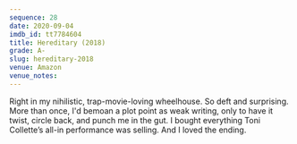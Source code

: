 ```yaml
---
sequence: 28
date: 2020-09-04
imdb_id: tt7784604
title: Hereditary (2018)
grade: A-
slug: hereditary-2018
venue: Amazon
venue_notes:
---
```


Right in my nihilistic, trap-movie-loving wheelhouse. So deft and surprising. More than once, I'd bemoan a plot point as weak writing, only to have it twist, circle back, and punch me in the gut. I bought everything Toni Collette’s all-in performance was selling. And I loved the ending.
